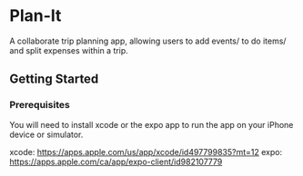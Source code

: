 # Plan-It
A collaborate trip planning app, allowing users to add events/ to do items/ and split expenses within a trip.

## Getting Started

### Prerequisites
You will need to install xcode or the expo app to run the app on your iPhone device or simulator. 

xcode: https://apps.apple.com/us/app/xcode/id497799835?mt=12
expo: https://apps.apple.com/ca/app/expo-client/id982107779


